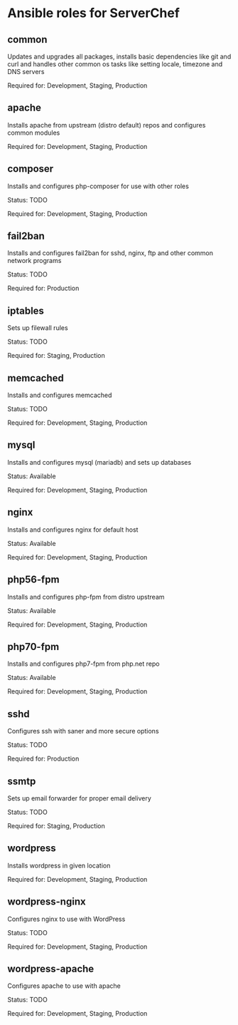 # Ansible roles for ServerChef

## common
Updates and upgrades all packages, installs basic dependencies like git and curl and handles other common os tasks like setting locale, timezone and DNS servers

Required for: Development, Staging, Production
## apache
Installs apache from upstream (distro default) repos and configures common modules

Required for: Development, Staging, Production
## composer
Installs and configures php-composer for use with other roles

Status: TODO

Required for: Development, Staging, Production

## fail2ban
Installs and configures fail2ban for sshd, nginx, ftp and other common network programs

Status: TODO

Required for: Production

## iptables
Sets up filewall rules

Status: TODO

Required for: Staging, Production

## memcached
Installs and configures memcached

Status: TODO

Required for: Development, Staging, Production

## mysql
Installs and configures mysql (mariadb) and sets up databases

Status: Available

Required for: Development, Staging, Production

## nginx
Installs and configures nginx for default host

Status: Available

Required for: Development, Staging, Production

## php56-fpm
Installs and configures php-fpm from distro upstream

Status: Available

Required for: Development, Staging, Production

## php70-fpm
Installs and configures php7-fpm from php.net repo

Status: Available

Required for: Development, Staging, Production

## sshd
Configures ssh with saner and more secure options

Status: TODO

Required for: Production

## ssmtp
Sets up email forwarder for proper email delivery

Status: TODO

Required for: Staging, Production

## wordpress
Installs wordpress in given location

Required for: Development, Staging, Production

## wordpress-nginx
Configures nginx to use with WordPress

Status: TODO

Required for: Development, Staging, Production

## wordpress-apache
Configures apache to use with apache

Status: TODO

Required for: Development, Staging, Production
